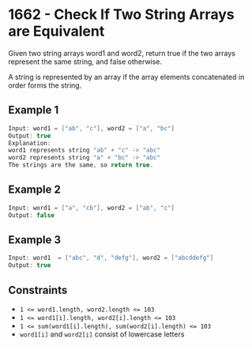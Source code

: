 # 1662 - Check If Two String Arrays are Equivalent

Given two string arrays word1 and word2, return true if the two arrays represent the same string, and false otherwise.

A string is represented by an array if the array elements concatenated in order forms the string.

## Example 1

```c
Input: word1 = ["ab", "c"], word2 = ["a", "bc"]
Output: true
Explanation:
word1 represents string "ab" + "c" -> "abc"
word2 represents string "a" + "bc" -> "abc"
The strings are the same, so return true.
```

## Example 2

```c
Input: word1 = ["a", "cb"], word2 = ["ab", "c"]
Output: false
```

## Example 3

```c
Input: word1  = ["abc", "d", "defg"], word2 = ["abcddefg"]
Output: true
```

## Constraints

- ```1 <= word1.length, word2.length <= 103```
- ```1 <= word1[i].length, word2[i].length <= 103```
- ```1 <= sum(word1[i].length), sum(word2[i].length) <= 103```
- ```word1[i]``` and ```word2[i]``` consist of lowercase letters
